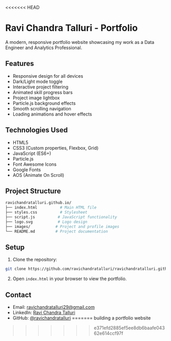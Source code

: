 <<<<<<< HEAD
# Ravi Chandra Talluri - Portfolio

A modern, responsive portfolio website showcasing my work as a Data Engineer and Analytics Professional.

## Features

- Responsive design for all devices
- Dark/Light mode toggle
- Interactive project filtering
- Animated skill progress bars
- Project image lightbox
- Particle.js background effects
- Smooth scrolling navigation
- Loading animations and hover effects

## Technologies Used

- HTML5
- CSS3 (Custom properties, Flexbox, Grid)
- JavaScript (ES6+)
- Particle.js
- Font Awesome Icons
- Google Fonts
- AOS (Animate On Scroll)

## Project Structure

```bash
ravichandratalluri.github.io/
├── index.html          # Main HTML file
├── styles.css          # Stylesheet
├── script.js          # JavaScript functionality
├── logo.svg           # Logo design
├── images/           # Project and profile images
└── README.md         # Project documentation
```

## Setup

1. Clone the repository:
```bash
git clone https://github.com/ravichandratalluri/ravichandratalluri.github.io.git
```

2. Open `index.html` in your browser to view the portfolio.

## Contact

- Email: ravichandratalluri29@gmail.com
- LinkedIn: [Ravi Chandra Talluri](https://linkedin.com/in/ravichandratalluri)
- GitHub: [@ravichandratalluri](https://github.com/ravichandratalluri) 
=======
building a portfolio website
>>>>>>> e371efd2885ef5ee8db6baafe04362e614ccf97f

